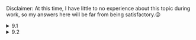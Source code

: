 Disclaimer: At this time, I have little to no experience about this topic during work, so my answers here will be far from being satisfactory.:confounded:

<details>
  <summary>9.1</summary>

  I'd store the data in the form of some Python object like a dictionary, design APIs, create a GitHub repository and host it using [PyPI](https://pypi.org/). If there's any other server that I'm supposed to use (e.g. one that belongs to my company), I'd just use it. If not, since this is a small service that only up to 1,000 clients use, I'd first try to host it on my own [GitHub Pages](https://kumatheworld.github.io/). If it doesn't work out, I'd consider using a cloud hosting service or designing a server on my own using [Raspberry Pi](https://www.raspberrypi.org/).
</details>

<details>
  <summary>9.2</summary>
  I'd use a hash table to represent the social network, where a user's ID is mapped to their friends' IDs. Since there could be billions of people and millions of connections per person, I'd have to divide up the table to multiple machines. I'd do so in a way that inter-machine connections would be minimized, where I'd rearrange the hash table occasionally. I'm not quite sure how to achieve that but one heuristic way would be to assign each key to a machine that the key has many values in while making sure that the keys are not located in a biased way.

  Now, to find the shortest path between two people, I would just do the breadth-first search across machines starting from one of the 2 people. During the process, all the machines that have at least one related person (i.e. one that's been discovered in the search) would share all the people that have been discovered, and each related person would keep track of the path from the source person. The algorithm would stop once we have found the other one of the 2 people. We could speed up the algorithm by starting the search from both of the 2 people.
</details>
